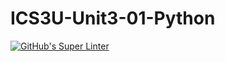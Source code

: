 # ICS3U-Unit3-01-Python

[![GitHub's Super Linter](https://github.com/Aidan-moore/ICS3U-Unit3-01-Python/workflows/GitHub's%20Super%20Linter/badge.svg)](https://github.com/Aidan-moore/ICS3U-Unit3-01-Python/actions)
